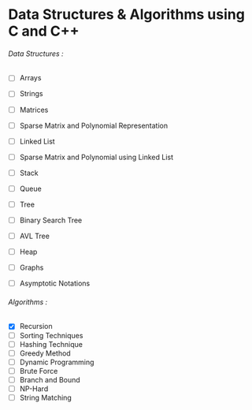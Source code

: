 # Data Structures & Algorithms using C and C++

###### Data Structures :
- [ ] Arrays
- [ ] Strings
- [ ] Matrices
- [ ] Sparse Matrix and Polynomial Representation
- [ ] Linked List
- [ ] Sparse Matrix and Polynomial using Linked List
- [ ] Stack
- [ ] Queue
- [ ] Tree
- [ ] Binary Search Tree
- [ ] AVL Tree
- [ ] Heap
- [ ] Graphs
- [ ] Asymptotic Notations


###### Algorithms :
- [x] Recursion
- [ ] Sorting Techniques
- [ ] Hashing Technique
- [ ] Greedy Method
- [ ] Dynamic Programming
- [ ] Brute Force
- [ ] Branch and Bound
- [ ] NP-Hard
- [ ] String Matching
